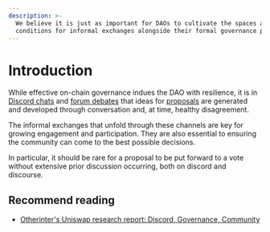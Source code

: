 ```yaml
---
description: >-
  We believe it is just as important for DAOs to cultivate the spaces and
  conditions for informal exchanges alongside their formal governance processes.
---
```


# Introduction

While effective on-chain governance indues the DAO with resilience, it is in[ Discord chats](discord-and-discourse/social-spaces-discord.md) and [forum debates](discord-and-discourse/forum-discourse.md) that ideas for [proposals](proposal-template.md) are generated and developed through conversation and, at time, healthy disagreement.

The informal exchanges that unfold through these channels are key for growing engagement and participation. They are also essential to ensuring the community can come to the best possible decisions.

In particular, it should be rare for a proposal to be put forward to a vote without extensive prior discussion occurring, both on discord and discourse.

## Recommend reading

* [Otherinter's Uniswap research report: Discord, Governance, Community](https://otherinter.net/research/uniswap-offchain-report/)

